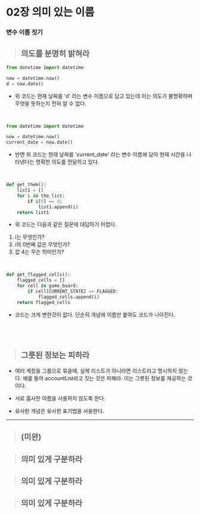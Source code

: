 # **02장 의미 있는 이름**

### **변수 이름 짓기**

> ## 의도를 분명히 밝혀라

```python
from datetime import datetime

now = datetime.now()
d = now.date()
```

- 위 코드는 현재 날짜를 'd' 라는 변수 이름으로 담고 있는데 이는 의도가 불명확하며 무엇을 뜻하는지 전혀 알 수 없다.

&nbsp;

```python
from datetime import datetime

now = datetime.now()
current_date = now.date()
```

- 반면 위 코드는 현재 날짜를 'current_date' 라는 변수 이름에 담아 현재 시간을 나타낸다는 명확한 의도를 전달하고 있다.

&nbsp;

```python
def get_them():
    list1 = []
    for i in the_list:
        if i[0] == 4:
            list1.append(i)
    return list1
```

- 위 코드는 다음과 같은 질문에 대답하기 어렵다.

1. i는 무엇인가?
2. i의 0번째 값은 무엇인가?
3. 값 4는 무슨 의미인가?

&nbsp;

```python
def get_flagged_cells():
    flagged_cells = []
    for cell in game_board:
        if cell[CURRENT_STATE] == FLAGGED:
            flagged_cells.append(i)
    return flagged_cells
```

- 코드는 크게 변한것이 없다. 단순히 개념에 이름만 붙여도 코드가 나아진다.

## &nbsp;

> ## 그릇된 정보는 피하라

- 여러 계정을 그룹으로 묶을때, 실제 리스트가 아니라면 리스트라고 명시하지 않는다. 예를 들어 accountList라고 짓는 것은 피해라. 이는 그릇된 정보를 제공하는 것이다.
  &nbsp;

- 서로 흡사한 이름을 사용하지 않도록 한다.

- 유사한 개념은 유사한 표기법을 사용한다.

---

> ## (미완)

> ## 의미 있게 구분하라

> ## 의미 있게 구분하라

> ## 의미 있게 구분하라
